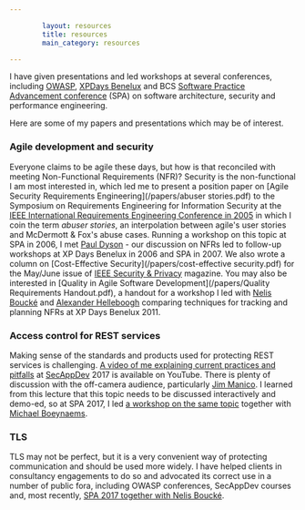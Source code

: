 ```yaml
---

        layout: resources
        title: resources
        main_category: resources

---
```


I have given presentations and led workshops at several conferences, including [OWASP](https://www.owasp.org), [XPDays Benelux](http://www.xpday.net) and BCS [Software Practice Advancement conference](http://www.spaconference.org) (SPA) on software architecture, security and performance engineering.

Here are some of my papers and presentations which may be of interest.
### Agile development and security ###

Everyone claims to be agile these days, but how is that reconciled with meeting Non-Functional Requirements (NFR)? Security is the non-functional I am most interested in, which led me to present a position paper on [Agile Security Requirements Engineering](/papers/abuser stories.pdf) to the Symposium on Requirements Engineering for Information Security at the [IEEE International Requirements Engineering Conference in 2005](http://crinfo.univ-paris1.fr/RE05/) in which I coin the term *abuser stories*, an interpolation between agile's user stories and McDermott & Fox's abuse cases. Running a workshop on this topic at SPA in 2006, I met [Paul Dyson](https://twitter.com/pauldyson) - our discussion on NFRs led to follow-up workshops at XP Days Benelux in 2006 and SPA in 2007. We also wrote a column on [Cost-Effective Security](/papers/cost-effective security.pdf) for the May/June issue of [IEEE Security & Privacy](https://www.computer.org/security-and-privacy/) magazine. You may also be interested in [Quality in Agile Software Development](/papers/Quality Requirements Handout.pdf), a handout for a workshop I led with [Nelis Boucké](https://twitter.com/nelisboucke) and [Alexander Helleboogh](https://twitter.com/lexhelleboogh) comparing techniques for tracking and planning NFRs at XP Days Benelux 2011.

### Access control for REST services ###

Making sense of the standards and products used for protecting REST services is challenging. [A video of me explaining current practices and pitfalls](https://youtu.be/PrCxuXOdDQc) at [SecAppDev](https://www.secappdev.org/) 2017 is available on YouTube. There is plenty of discussion with the off-camera audience, particularly [Jim Manico](https://twitter.com/manicode). I learned from this lecture that this topic needs to be discussed interactively and demo-ed, so at SPA 2017, I led [a workshop on the same topic]( https://docs.google.com/presentation/d/1DmVlveGKba0KNki_U-2cbLmBQQxcYHvvqW4lcmWa7xM/pub?start=false&loop=false&delayms=3000) together with [Michael Boeynaems](https://www.linkedin.com/in/michaelboeynaems).

### TLS ###

TLS may not be perfect, but it is a very convenient way of protecting communication and should be used more widely. I have helped clients in consultancy engagements to do so and advocated its correct use in a number of public fora, including OWASP conferences, SecAppDev courses and, most recently, [SPA 2017 together with Nelis Boucké](https://docs.google.com/presentation/d/11t_CYwxUcBlbBrVqlu7tDuJTS71ywtt7GJ2JkyGsy1M/pub?start=false&loop=false&delayms=3000).
